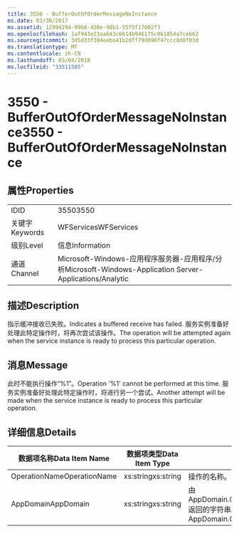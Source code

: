 ```yaml
---
title: 3550 - BufferOutOfOrderMessageNoInstance
ms.date: 03/30/2017
ms.assetid: 1299d294-99b8-430e-98b1-55f5f17002f3
ms.openlocfilehash: 1af943e23aa643c6614b946175c0b1854a7ceb62
ms.sourcegitcommit: 3d5d33f384eeba41b2dff79d096f47ccc8d8f03d
ms.translationtype: MT
ms.contentlocale: zh-CN
ms.lasthandoff: 05/04/2018
ms.locfileid: "33511585"
---
```

# <a name="3550---bufferoutofordermessagenoinstance"></a><span data-ttu-id="f1c3d-102">3550 - BufferOutOfOrderMessageNoInstance</span><span class="sxs-lookup"><span data-stu-id="f1c3d-102">3550 - BufferOutOfOrderMessageNoInstance</span></span>
## <a name="properties"></a><span data-ttu-id="f1c3d-103">属性</span><span class="sxs-lookup"><span data-stu-id="f1c3d-103">Properties</span></span>  
  
|||  
|-|-|  
|<span data-ttu-id="f1c3d-104">ID</span><span class="sxs-lookup"><span data-stu-id="f1c3d-104">ID</span></span>|<span data-ttu-id="f1c3d-105">3550</span><span class="sxs-lookup"><span data-stu-id="f1c3d-105">3550</span></span>|  
|<span data-ttu-id="f1c3d-106">关键字</span><span class="sxs-lookup"><span data-stu-id="f1c3d-106">Keywords</span></span>|<span data-ttu-id="f1c3d-107">WFServices</span><span class="sxs-lookup"><span data-stu-id="f1c3d-107">WFServices</span></span>|  
|<span data-ttu-id="f1c3d-108">级别</span><span class="sxs-lookup"><span data-stu-id="f1c3d-108">Level</span></span>|<span data-ttu-id="f1c3d-109">信息</span><span class="sxs-lookup"><span data-stu-id="f1c3d-109">Information</span></span>|  
|<span data-ttu-id="f1c3d-110">通道</span><span class="sxs-lookup"><span data-stu-id="f1c3d-110">Channel</span></span>|<span data-ttu-id="f1c3d-111">Microsoft-Windows-应用程序服务器-应用程序/分析</span><span class="sxs-lookup"><span data-stu-id="f1c3d-111">Microsoft-Windows-Application Server-Applications/Analytic</span></span>|  
  
## <a name="description"></a><span data-ttu-id="f1c3d-112">描述</span><span class="sxs-lookup"><span data-stu-id="f1c3d-112">Description</span></span>  
 <span data-ttu-id="f1c3d-113">指示缓冲接收已失败。</span><span class="sxs-lookup"><span data-stu-id="f1c3d-113">Indicates a buffered receive has failed.</span></span> <span data-ttu-id="f1c3d-114">服务实例准备好处理此特定操作时，将再次尝试该操作。</span><span class="sxs-lookup"><span data-stu-id="f1c3d-114">The operation will be attempted again when the service instance is ready to process this particular operation.</span></span>  
  
## <a name="message"></a><span data-ttu-id="f1c3d-115">消息</span><span class="sxs-lookup"><span data-stu-id="f1c3d-115">Message</span></span>  
 <span data-ttu-id="f1c3d-116">此时不能执行操作“%1”。</span><span class="sxs-lookup"><span data-stu-id="f1c3d-116">Operation '%1' cannot be performed at this time.</span></span> <span data-ttu-id="f1c3d-117">服务实例准备好处理此特定操作时，将进行另一个尝试。</span><span class="sxs-lookup"><span data-stu-id="f1c3d-117">Another attempt will be made when the service instance is ready to process this particular operation.</span></span>  
  
## <a name="details"></a><span data-ttu-id="f1c3d-118">详细信息</span><span class="sxs-lookup"><span data-stu-id="f1c3d-118">Details</span></span>  
  
|<span data-ttu-id="f1c3d-119">数据项名称</span><span class="sxs-lookup"><span data-stu-id="f1c3d-119">Data Item Name</span></span>|<span data-ttu-id="f1c3d-120">数据项类型</span><span class="sxs-lookup"><span data-stu-id="f1c3d-120">Data Item Type</span></span>|<span data-ttu-id="f1c3d-121">描述</span><span class="sxs-lookup"><span data-stu-id="f1c3d-121">Description</span></span>|  
|--------------------|--------------------|-----------------|  
|<span data-ttu-id="f1c3d-122">OperationName</span><span class="sxs-lookup"><span data-stu-id="f1c3d-122">OperationName</span></span>|<span data-ttu-id="f1c3d-123">xs:string</span><span class="sxs-lookup"><span data-stu-id="f1c3d-123">xs:string</span></span>|<span data-ttu-id="f1c3d-124">操作的名称。</span><span class="sxs-lookup"><span data-stu-id="f1c3d-124">The name of the operation.</span></span>|  
|<span data-ttu-id="f1c3d-125">AppDomain</span><span class="sxs-lookup"><span data-stu-id="f1c3d-125">AppDomain</span></span>|<span data-ttu-id="f1c3d-126">xs:string</span><span class="sxs-lookup"><span data-stu-id="f1c3d-126">xs:string</span></span>|<span data-ttu-id="f1c3d-127">由 AppDomain.CurrentDomain.FriendlyName 返回的字符串。</span><span class="sxs-lookup"><span data-stu-id="f1c3d-127">The string returned by AppDomain.CurrentDomain.FriendlyName.</span></span>|
